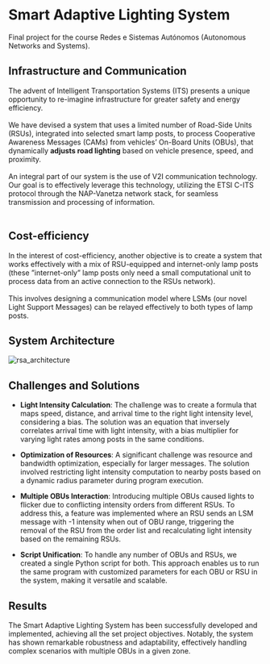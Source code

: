 # Smart Adaptive Lighting System
Final project for the course Redes e Sistemas Autónomos (Autonomous Networks and Systems).</br>

## Infrastructure and Communication  ##

The advent of Intelligent Transportation Systems (ITS) presents a unique opportunity to re-imagine infrastructure for greater safety and energy efficiency. </br> </br>
We have devised a system that uses a limited number of Road-Side Units (RSUs), integrated into selected smart lamp posts, to process Cooperative Awareness Messages (CAMs) from vehicles’ On-Board Units (OBUs), that dynamically **adjusts road lighting** based on vehicle presence, speed, and proximity. </br> </br>
An integral part of our system is the use of V2I communication technology. Our goal is to effectively leverage this technology, utilizing the ETSI C-ITS protocol through the NAP-Vanetza network stack, for seamless transmission and processing of information. </br> </br>

## Cost-efficiency ## 

In the interest of cost-efficiency, another objective is to create a system that works effectively with a mix of RSU-equipped and internet-only lamp posts (these ”internet-only” lamp posts only need a small computational unit to process data from an active connection to the RSUs network). </br> </br>
This involves designing a communication model where LSMs (our novel Light Support Messages) can be relayed effectively to both types of lamp posts. 

## System Architecture ##
![rsa_architecture](https://github.com/jp-amaral/Adaptive-Lighting-System/assets/80011136/edaf9b0c-8257-407a-9e24-a7462619691c)

## Challenges and Solutions ##

*  **Light Intensity Calculation**: The challenge was to create a formula that maps speed, distance, and arrival time to the right light intensity level, considering a bias. The solution was an equation that inversely correlates arrival time with light intensity, with a bias multiplier for varying light rates among posts in the same conditions.

*  **Optimization of Resources**: A significant challenge was resource and bandwidth optimization, especially for larger messages. The solution involved restricting light intensity computation to nearby posts based on a dynamic radius parameter during program execution.

*  **Multiple OBUs Interaction**: Introducing multiple OBUs caused lights to flicker due to conflicting intensity orders from different RSUs. To address this, a feature was implemented where an RSU sends an LSM message with -1 intensity when out of OBU range, triggering the removal of the RSU from the order list and recalculating light intensity based on the remaining RSUs.

*  **Script Unification**: To handle any number of OBUs and RSUs, we created a single Python script for both. This approach enables us to run the same program with customized parameters for each OBU or RSU in the system, making it versatile and scalable.


## Results ##

The Smart Adaptive Lighting System has been successfully developed and implemented, achieving all the set project objectives. Notably, the system has shown remarkable robustness and adaptability, effectively handling complex scenarios with multiple OBUs in a given zone.
